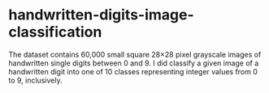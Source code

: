 # handwritten-digits-image-classification

The dataset contains 60,000 small square 28×28 pixel grayscale images of handwritten single digits between 0 and 9.
I did classify a given image of a handwritten digit into one of 10 classes representing integer values from 0 to 9, inclusively.
